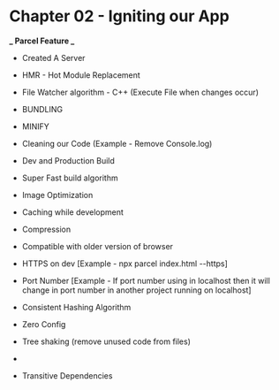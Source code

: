 # Chapter 02 - Igniting our App

**_ Parcel Feature _**

- Created A Server
- HMR - Hot Module Replacement
- File Watcher algorithm - C++ (Execute File when changes occur)
- BUNDLING
- MINIFY
- Cleaning our Code (Example - Remove Console.log)
- Dev and Production Build
- Super Fast build algorithm
- Image Optimization
- Caching while development
- Compression
- Compatible with older version of browser
- HTTPS on dev [Example - npx parcel index.html --https]
- Port Number [Example - If port number using in localhost then it will change in port number in another project running on localhost]
- Consistent Hashing Algorithm
- Zero Config
- Tree shaking (remove unused code from files)
-

- Transitive Dependencies
